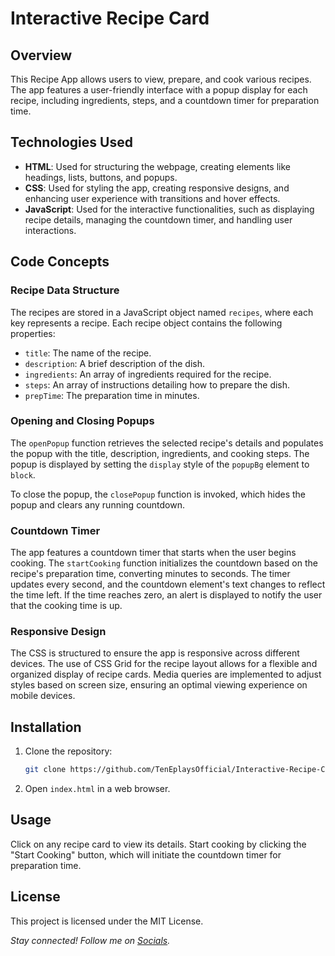 
# Interactive Recipe Card

## Overview
This Recipe App allows users to view, prepare, and cook various recipes. The app features a user-friendly interface with a popup display for each recipe, including ingredients, steps, and a countdown timer for preparation time.

## Technologies Used
- **HTML**: Used for structuring the webpage, creating elements like headings, lists, buttons, and popups.
- **CSS**: Used for styling the app, creating responsive designs, and enhancing user experience with transitions and hover effects.
- **JavaScript**: Used for the interactive functionalities, such as displaying recipe details, managing the countdown timer, and handling user interactions.

## Code Concepts

### Recipe Data Structure
The recipes are stored in a JavaScript object named `recipes`, where each key represents a recipe. Each recipe object contains the following properties:
- `title`: The name of the recipe.
- `description`: A brief description of the dish.
- `ingredients`: An array of ingredients required for the recipe.
- `steps`: An array of instructions detailing how to prepare the dish.
- `prepTime`: The preparation time in minutes.

### Opening and Closing Popups
The `openPopup` function retrieves the selected recipe's details and populates the popup with the title, description, ingredients, and cooking steps. The popup is displayed by setting the `display` style of the `popupBg` element to `block`.

To close the popup, the `closePopup` function is invoked, which hides the popup and clears any running countdown.

### Countdown Timer
The app features a countdown timer that starts when the user begins cooking. The `startCooking` function initializes the countdown based on the recipe's preparation time, converting minutes to seconds. The timer updates every second, and the countdown element's text changes to reflect the time left. If the time reaches zero, an alert is displayed to notify the user that the cooking time is up.

### Responsive Design
The CSS is structured to ensure the app is responsive across different devices. The use of CSS Grid for the recipe layout allows for a flexible and organized display of recipe cards. Media queries are implemented to adjust styles based on screen size, ensuring an optimal viewing experience on mobile devices.

## Installation
1. Clone the repository:
   ```bash
   git clone https://github.com/TenEplaysOfficial/Interactive-Recipe-Card.git
   ```
2. Open `index.html` in a web browser.

## Usage
Click on any recipe card to view its details. Start cooking by clicking the "Start Cooking" button, which will initiate the countdown timer for preparation time.

## License
This project is licensed under the MIT License.



*Stay connected! Follow me on [Socials](https://linktr.ee/tenegames).*